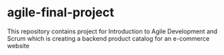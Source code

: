 # agile-final-project
This repository contains project for Introduction to Agile Development and Scrum which is creating a backend product catalog for an e-commerce website
